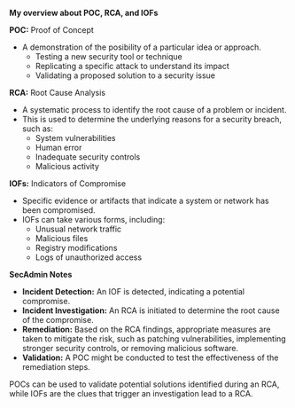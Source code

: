 **My overview about POC, RCA, and IOFs**

**POC:** Proof of Concept
* A demonstration of the posibility of a particular idea or approach.
  - Testing a new security tool or technique
  - Replicating a specific attack to understand its impact
  - Validating a proposed solution to a security issue

**RCA:** Root Cause Analysis
* A systematic process to identify the root cause of a problem or incident.
* This is used to determine the underlying reasons for a security breach, such as:
  - System vulnerabilities
  - Human error
  - Inadequate security controls
  - Malicious activity

**IOFs:** Indicators of Compromise
* Specific evidence or artifacts that indicate a system or network has been compromised.
* IOFs can take various forms, including:
  - Unusual network traffic
  - Malicious files
  - Registry modifications
  - Logs of unauthorized access

**SecAdmin Notes**

- **Incident Detection:** An IOF is detected, indicating a potential compromise.
- **Incident Investigation:** An RCA is initiated to determine the root cause of the compromise.
- **Remediation:** Based on the RCA findings, appropriate measures are taken to mitigate the risk, such as patching vulnerabilities, implementing stronger security controls, or removing malicious software.
- **Validation:** A POC might be conducted to test the effectiveness of the remediation steps.

POCs can be used to validate potential solutions identified during an RCA, while IOFs are the clues that trigger an investigation lead to a RCA.
 

